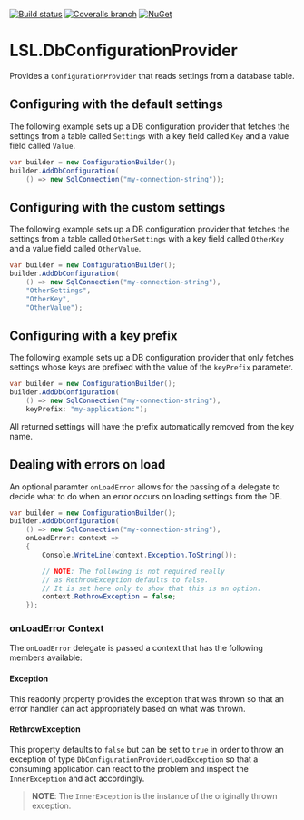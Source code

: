 [![Build status](https://img.shields.io/appveyor/ci/alunacjones/lsl-dbconfigurationprovider.svg)](https://ci.appveyor.com/project/alunacjones/lsl-dbconfigurationprovider)
[![Coveralls branch](https://img.shields.io/coverallsCoverage/github/alunacjones/LSL.DbConfigurationProvider)](https://coveralls.io/github/alunacjones/LSL.DbConfigurationProvider)
[![NuGet](https://img.shields.io/nuget/v/LSL.DbConfigurationProvider.svg)](https://www.nuget.org/packages/LSL.DbConfigurationProvider/)

# LSL.DbConfigurationProvider

Provides a `ConfigurationProvider` that reads settings from a database table.

## Configuring with the default settings

The following example sets up a DB configuration provider that fetches the settings from a table called `Settings` with a key field called `Key` and a value field called `Value`.

```csharp
var builder = new ConfigurationBuilder();
builder.AddDbConfiguration(
    () => new SqlConnection("my-connection-string"));
```

## Configuring with the custom settings

The following example sets up a DB configuration provider that fetches the settings from a table called `OtherSettings` with a key field called `OtherKey` and a value field called `OtherValue`.

```csharp
var builder = new ConfigurationBuilder();
builder.AddDbConfiguration(
    () => new SqlConnection("my-connection-string"), 
    "OtherSettings", 
    "OtherKey", 
    "OtherValue");
```

## Configuring with a key prefix

The following example sets up a DB configuration provider that only fetches settings whose keys are prefixed with the value of the `keyPrefix` parameter.

```csharp
var builder = new ConfigurationBuilder();
builder.AddDbConfiguration(
    () => new SqlConnection("my-connection-string"), 
    keyPrefix: "my-application:");
```

All returned settings will have the prefix automatically removed from the key name.

## Dealing with errors on load

An optional paramter `onLoadError` allows for the passing of a delegate to decide what to do when an error occurs on loading settings from the DB.

```csharp
var builder = new ConfigurationBuilder();
builder.AddDbConfiguration(
    () => new SqlConnection("my-connection-string"), 
    onLoadError: context =>
    {
        Console.WriteLine(context.Exception.ToString());

        // NOTE: The following is not required really
        // as RethrowException defaults to false.
        // It is set here only to show that this is an option.
        context.RethrowException = false;
    });
```

### onLoadError Context

The `onLoadError` delegate is passed a context that has the following members available:

#### Exception 

This readonly property provides the exception that was thrown so that an error handler can
act appropriately based on what was thrown.

#### RethrowException

This property defaults to `false` but can be set to `true` in order to throw an exception
of type `DbConfigurationProviderLoadException` so that a consuming application can react to 
the problem and inspect the `InnerException` and act accordingly.

> **NOTE**: The `InnerException` is the instance of the originally thrown exception.